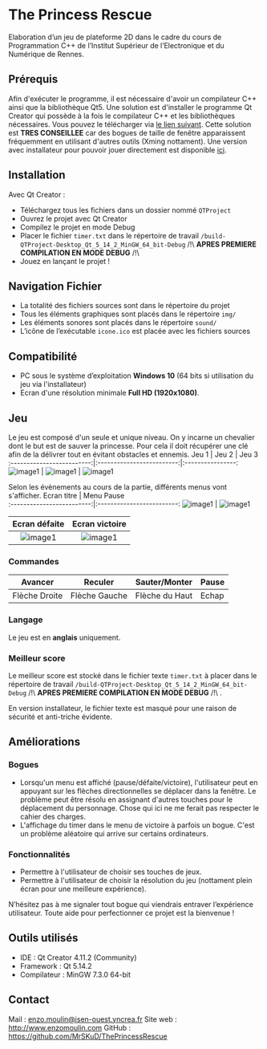 The Princess Rescue
===================
Elaboration d’un jeu de plateforme 2D dans le cadre du cours de Programmation C++ de l’Institut Supérieur de l’Electronique et du Numérique de Rennes.

Prérequis
---------

Afin d'exécuter le programme, il est nécessaire d'avoir un compilateur C++ ainsi que la bibliothèque Qt5. Une solution est d'installer le programme Qt Creator qui possède à la fois le compilateur C++ et les bibliothèques nécessaires.
Vous pouvez le télécharger via [le lien suivant](https://www.qt.io/download). Cette solution est **TRES CONSEILLEE** car des bogues de taille de fenêtre apparaissent fréquemment en utilisant d'autres outils (Xming nottament).
Une version avec installateur pour pouvoir jouer directement est disponible [ici](http://enzomoulin.com/projetQtGame.html).

Installation
------------
Avec Qt Creator :
*	Téléchargez tous les fichiers dans un dossier nommé `QTProject`
*	Ouvrez le projet avec Qt Creator
*	Compilez le projet en mode Debug
*	Placer le fichier `timer.txt` dans le répertoire de travail `/build-QTProject-Desktop_Qt_5_14_2_MinGW_64_bit-Debug` /!\ **APRES PREMIERE COMPILATION EN MODE DEBUG** /!\
*	Jouez en lançant le projet ! 

Navigation Fichier
------------------
*	La totalité des fichiers sources sont dans le répertoire du projet
*	Tous les éléments graphiques sont placés dans le répertoire `img/`
*	Les éléments sonores sont placés dans le répertoire `sound/`
*	L’icône de l’exécutable `icone.ico` est placée avec les fichiers sources


Compatibilité
-------------

*   PC sous le système d’exploitation **Windows 10** (64 bits si utilisation du jeu via l'installateur) 
*   Ecran d'une résolution minimale **Full HD (1920x1080)**.



Jeu
---
Le jeu est composé d'un seule et unique niveau. On y incarne un chevalier dont le but est de sauver la princesse. Pour cela il doit récupérer une clé afin de la délivrer tout en évitant obstacles et ennemis. 
Jeu 1                       |                   Jeu 2     |          Jeu 3
:-------------------------:|:-------------------------:|:----------------:
![image1][1]               |  ![image1][2]             | ![image1][3]

Selon les évènements au cours de la partie, différents menus vont s'afficher.
Ecran titre                |         Menu Pause              
:-------------------------:|:-------------------------:
![image1][4]  |  ![image1][5]                           

Ecran défaite              |       Ecran victoire            
:-------------------------:|:-------------------------:
![image1][6]               |  ![image1][7]             
### Commandes

Avancer        |Reculer         | Sauter/Monter  | Pause
-------------  | -------------- | -------------- | -------
Flèche Droite  | Flèche Gauche  | Flèche du Haut | Echap


### Langage

Le jeu est en **anglais** uniquement.

### Meilleur score

Le meilleur score est stocké dans le fichier texte `timer.txt` à placer dans le répertoire de travail `/build-QTProject-Desktop_Qt_5_14_2_MinGW_64_bit-Debug` /!\ **APRES PREMIERE COMPILATION EN MODE DEBUG** /!\ .

En version installateur, le fichier texte est masqué pour une raison de sécurité et anti-triche évidente.

Améliorations
-------------
### Bogues
*	Lorsqu'un menu est affiché (pause/défaite/victoire), l'utilisateur peut en appuyant sur les flèches directionnelles se déplacer dans la fenêtre. Le problème peut être résolu en assignant d'autres touches pour le déplacement du personnage. Chose qui ici ne me ferait pas respecter le cahier des charges.
*	L'affichage du timer dans le menu de victoire à parfois un bogue. C'est un problème aléatoire qui arrive sur certains ordinateurs. 

### Fonctionnalités
*	Permettre à l'utilisateur de choisir ses touches de jeux.
*	Permettre à l'utilisateur de choisir la résolution du jeu (nottament plein écran pour une meilleure expérience).

N’hésitez pas à me signaler tout bogue qui viendrais entraver l’expérience utilisateur. Toute aide pour perfectionner ce projet est la bienvenue ! 

Outils utilisés
---------------
*   IDE : Qt Creator 4.11.2 (Community)
*   Framework : Qt 5.14.2
*   Compilateur : MinGW 7.3.0 64-bit

Contact
-------
Mail : enzo.moulin@isen-ouest.yncrea.fr
Site web : http://www.enzomoulin.com
GitHub : https://github.com/MrSKuD/ThePrincessRescue

[1]: https://i.ibb.co/ckf1vzy/jeu1.png
[2]: https://i.ibb.co/yfc2p79/jeu2.png
[3]: https://i.ibb.co/qj3r5v8/jeu3.png
[4]: https://i.ibb.co/Dwq9fsn/accueil.png
[5]: https://i.ibb.co/7zxMzRN/pause.png
[6]: https://i.ibb.co/yh96y6n/lose.png
[7]: https://i.ibb.co/BfPGg7Q/win.png
